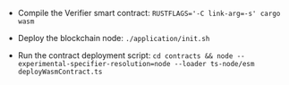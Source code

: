 * Compile the Verifier smart contract: `RUSTFLAGS='-C link-arg=-s' cargo wasm`

* Deploy the blockchain node: `./application/init.sh`

* Run the contract deployment script: `cd contracts && node --experimental-specifier-resolution=node --loader ts-node/esm deployWasmContract.ts`

